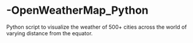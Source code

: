 # -OpenWeatherMap_Python
Python script to visualize the weather of 500+ cities across the world of varying distance from the equator.
